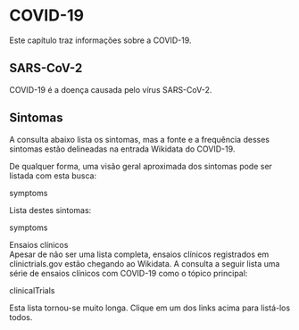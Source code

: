 # COVID-19

<script type="application/ld+json">
{
  "@context": "http://schema.org",
  "@type": "InfectiousDisease",
  "name": "COVID-19"
}
</script>

Este capítulo traz informações sobre a COVID-19.

## SARS-CoV-2

<script type="application/ld+json">
{
  "@context": "http://schema.org",
  "@type": "Taxon",
  "name": "SARS-CoV-2",
  "taxonRank": "species"
}
</script>

<topic>COVID-19</topic> é a doença causada pelo vírus <topic>SARS-CoV-2</topic>.

## Sintomas

A consulta abaixo lista os sintomas, mas a fonte e a frequência desses sintomas estão delineadas na entrada Wikidata do COVID-19.

De qualquer forma, uma visão geral aproximada dos sintomas pode ser listada com esta busca:

<sparql>symptoms</sparql>

Lista destes sintomas:

<out>symptoms</out>

<section level="##" label="ensayos">Ensaios clínicos</section>
Apesar de não ser uma lista completa, <topic>ensaios clínicos</topic> registrados em <topic>clinictrials.gov</topic> estão chegando ao Wikidata. A consulta a seguir lista uma série de ensaios clínicos com COVID-19 como o tópico principal:


<sparql>clinicalTrials</sparql>

Esta lista tornou-se muito longa. Clique em um dos links acima para listá-los todos.